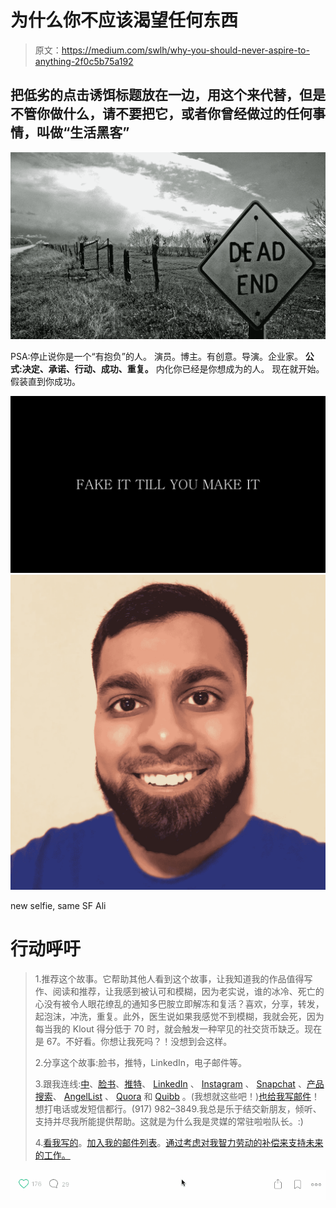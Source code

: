 # 为什么你不应该渴望任何东西

> 原文：<https://medium.com/swlh/why-you-should-never-aspire-to-anything-2f0c5b75a192>

## 把低劣的点击诱饵标题放在一边，用这个来代替，但是不管你做什么，请不要把它，或者你曾经做过的任何事情，叫做“生活黑客”

![](img/215b5b0992e90db9c080da6932ff95e2.png)

PSA:停止说你是一个“有抱负”的人。
演员。博主。有创意。导演。企业家。
**公式:决定、承诺、行动、成功、重复。**
内化你已经是你想成为的人。
现在就开始。假装直到你成功。

![](img/afea6378a71c43b89de521449e63c3d1.png)![](img/a2b0a3ce7c46c092fbe4e863a06ea48e.png)

new selfie, same SF Ali

# 行动呼吁

> 1.推荐这个故事。它帮助其他人看到这个故事，让我知道我的作品值得写作、阅读和推荐，让我感到被认可和模糊，因为老实说，谁的冰冷、死亡的心没有被令人眼花缭乱的通知多巴胺立即解冻和复活？喜欢，分享，转发，起泡沫，冲洗，重复。此外，医生说如果我感觉不到模糊，我就会死，因为每当我的 Klout 得分低于 70 时，就会触发一种罕见的社交货币缺乏。现在是 67。不好看。你想让我死吗？！没想到会这样。
> 
> 2.分享这个故事:脸书，推特，LinkedIn，电子邮件等。
> 
> 3.跟我连线:[中](/@sfali789)、[脸书](https://www.facebook.com/sfali789)、[推特](http://twitter.com/sfali789)、 [LinkedIn](https://www.linkedin.com/in/sfali789) 、 [Instagram](http://instagram.com/sfali789) 、 [Snapchat](https://www.snapchat.com/add/sfali789) 、[产品搜索](https://www.producthunt.com/@sfali789)、 [AngelList](https://angel.co/sfali789) 、 [Quora](https://www.quora.com/profile/SF-Ali) 和 [Quibb](http://quibb.com/farooqzafar) 。(我想就这些吧！)[也给我写邮件](mailto:fzafar1@gmail.com)！想打电话或发短信都行。(917) 982–3849.我总是乐于结交新朋友，倾听、支持并尽我所能提供帮助。这就是为什么我是灵媒的常驻啦啦队长。:)
> 
> 4.[看我写的](/@sfali789)。[加入我的邮件列表](https://upscri.be/96c9f6)。[通过考虑对我智力劳动的补偿来支持未来的工作。](http://paypal.me/sfali)

![](img/004ba14959923cf040d4bc11d3d0702f.png)